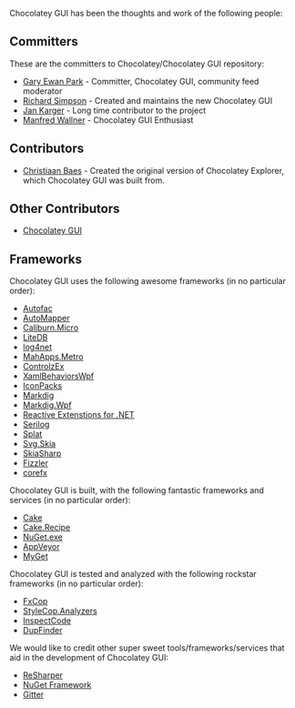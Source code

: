 Chocolatey GUI has been the thoughts and work of the following people:

## Committers

These are the committers to Chocolatey/Chocolatey GUI repository:

* [Gary Ewan Park](https://github.com/gep13) - Committer, Chocolatey GUI, community feed moderator
* [Richard Simpson](https://github.com/RichiCoder1) - Created and maintains the new Chocolatey GUI
* [Jan Karger](https://github.com/punker76) - Long time contributor to the project
* [Manfred Wallner](https://github.com/mwallner) - Chocolatey GUI Enthusiast

## Contributors

* [Christiaan Baes](https://github.com/chrissie1) - Created the original version of Chocolatey Explorer, which Chocolatey GUI was built from.

## Other Contributors

* [Chocolatey GUI](https://github.com/chocolatey/chocolateygui/graphs/contributors)

## Frameworks

Chocolatey GUI uses the following awesome frameworks (in no particular order):

* [Autofac](http://autofac.org/)
* [AutoMapper](http://automapper.org/)
* [Caliburn.Micro](https://github.com/Caliburn-Micro/Caliburn.Micro)
* [LiteDB](https://www.litedb.org/)
* [log4net](http://logging.apache.org/log4net/)
* [MahApps.Metro](http://mahapps.com/)
* [ControlzEx](https://github.com/ControlzEx/ControlzEx)
* [XamlBehaviorsWpf](https://github.com/Microsoft/XamlBehaviorsWpf)
* [IconPacks](https://github.com/MahApps/MahApps.Metro.IconPacks)
* [Markdig](https://github.com/lunet-io/markdig)
* [Markdig.Wpf](https://github.com/Kryptos-FR/markdig.wpf)
* [Reactive Extenstions for .NET](https://github.com/dotnet/reactive)
* [Serilog](https://github.com/serilog/serilog)
* [Splat](https://github.com/reactiveui/splat)
* [Svg.Skia](https://github.com/wieslawsoltes/Svg.Skia)
* [SkiaSharp](https://github.com/mono/SkiaSharp)
* [Fizzler](https://github.com/atifaziz/Fizzler)
* [corefx](https://github.com/dotnet/d)

Chocolatey GUI is built, with the following fantastic frameworks and services (in no particular order):

* [Cake](http://cakebuild.net/)
* [Cake.Recipe](https://github.com/cake-contrib/Cake.Recipe)
* [NuGet.exe](https://www.nuget.org/)
* [AppVeyor](http://www.appveyor.com/)
* [MyGet](http://www.myget.org/)

Chocolatey GUI is tested and analyzed with the following rockstar frameworks (in no particular order):

* [FxCop](https://msdn.microsoft.com/en-us/library/bb429476(v=vs.80).aspx)
* [StyleCop.Analyzers](https://github.com/DotNetAnalyzers/StyleCopAnalyzers)
* [InspectCode](https://confluence.jetbrains.com/display/NETCOM/Introducing+InspectCode)
* [DupFinder](https://confluence.jetbrains.com/display/NETCOM/Introducing+dupFinder)

We would like to credit other super sweet tools/frameworks/services that aid in the development of Chocolatey GUI:

* [ReSharper](https://www.jetbrains.com/resharper/)
* [NuGet Framework](https://www.nuget.org/)
* [Gitter](https://gitter.im)
